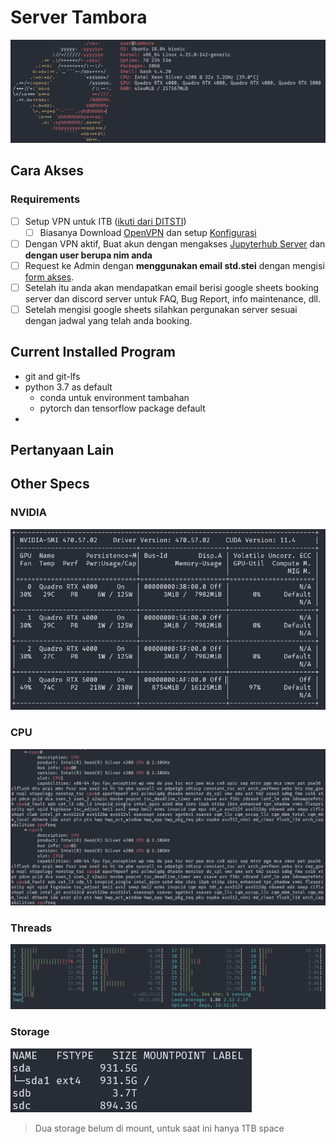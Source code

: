 # Server Tambora

![system spec](./resources/tambora-screenfetch.png)

## Cara Akses

### Requirements

- [ ] Setup VPN untuk ITB ([ikuti dari DITSTI](https://ditsti.itb.ac.id/en/instalasi-dan-konfigurasi-openvpn-itb/))
  - [ ] Biasanya Download [OpenVPN](http://vpn.itb.ac.id/openvpn/Windows/openvpn-install-2.4.0-I601.exe) dan setup [Konfigurasi](http://vpn.itb.ac.id/openvpn/Windows/config-vista.exe)
- [ ] Dengan VPN aktif, Buat akun dengan mengakses [Jupyterhub Server](http://167.205.32.108/hub/) dan **dengan user berupa nim anda**
- [ ] Request ke Admin dengan **menggunakan email std.stei** dengan mengisi [form akses](https://forms.gle/fbpLT9gtQQm1GcXWA).
- [ ] Setelah itu anda akan mendapatkan email berisi google sheets booking server dan discord server untuk FAQ, Bug Report, info maintenance, dll.
- [ ] Setelah mengisi google sheets silahkan pergunakan server sesuai dengan jadwal yang telah anda booking.

## Current Installed Program

- git and git-lfs
- python 3.7 as default
  - conda untuk environment tambahan
  - pytorch dan tensorflow package default
- 

## Pertanyaan Lain

## Other Specs

### NVIDIA
![GPU spec](./resources/tambora-nvidia.png)
### CPU
![CPU spec](./resources/tambora-cpu.png)
### Threads
![htop spec](./resources/tambora-process.png)
### Storage
![storage spec](./resources/tambora-storage.png)
> Dua storage belum di mount, untuk saat ini hanya 1TB space
